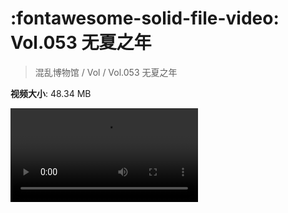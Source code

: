 # :fontawesome-solid-file-video: Vol.053 无夏之年

> 混乱博物馆 / Vol / Vol.053 无夏之年

**视频大小**: 48.34 MB

<div class="video"><video src="https://file.hsyhx.top/archive/混乱博物馆/Vol/Vol.053 无夏之年.mp4" controls preload>🤔 您的浏览器不支持 video 标签</video></div>